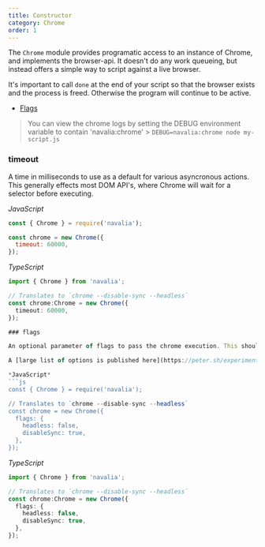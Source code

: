 ```yaml
---
title: Constructor
category: Chrome
order: 1
---
```


The `Chrome` module provides programatic access to an instance of Chrome, and implements the browser-api. It doesn't do any work queueing, but instead offers a simple way to script against a live browser.

It's important to call `done` at the end of your script so that the browser exists and the process is freed. Otherwise the program will continue to be active.

- [Flags](#flags)

> You can view the chrome logs by setting the DEBUG environment variable to contain 'navalia:chrome' > `DEBUG=navalia:chrome node my-script.js`

### timeout

A time in milliseconds to use as a default for various asyncronous actions. This generally effects most DOM API's, where Chrome will wait for a selector before executing.

*JavaScript*
```js
const { Chrome } = require('navalia');

const chrome = new Chrome({
  timeout: 60000,
});
```

*TypeScript*
```ts
import { Chrome } from 'navalia';

// Translates to `chrome --disable-sync --headless`
const chrome:Chrome = new Chrome({
  timeout: 60000,
});

### flags

An optional parameter of flags to pass the chrome execution. This should be a hash of `parameter: boolean`. By default, Chrome will boot with these flags: `--headless --disable-gpu --hide-scrollbars`. If you wish to disables these, you can do by setting them to `false` in the constructor.

A [large list of options is published here](https://peter.sh/experiments/chromium-command-line-switches/).

*JavaScript*
```js
const { Chrome } = require('navalia');

// Translates to `chrome --disable-sync --headless`
const chrome = new Chrome({
  flags: {
    headless: false,
    disableSync: true,
  },
});
```

*TypeScript*
```ts
import { Chrome } from 'navalia';

// Translates to `chrome --disable-sync --headless`
const chrome:Chrome = new Chrome({
  flags: {
    headless: false,
    disableSync: true,
  },
});
```
